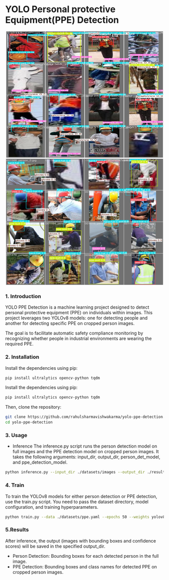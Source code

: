 # YOLO Personal protective Equipment(PPE) Detection

<p align="center">
  <img src="runs/detect/train6/val_batch1_pred.jpg" alt="YOLO Detection Image 1" width="500" height="400">
  <img src="runs/detect/train6/val_batch0_pred.jpg" alt="YOLO Detection Image 2" width="500" height="400">
</p>


### 1. Introduction

YOLO PPE Detection is a machine learning project designed to detect personal protective equipment (PPE) on individuals within images. This project leverages two YOLOv8 models: one for detecting people and another for detecting specific PPE on cropped person images.

The goal is to facilitate automatic safety compliance monitoring by recognizing whether people in industrial environments are wearing the required PPE.

### 2. Installation

Install the dependencies using pip:

```bash
pip install ultralytics opencv-python tqdm
```
Install the dependencies using pip:

```bash
pip install ultralytics opencv-python tqdm
```
Then, clone the repository:

```bash
git clone https://github.com/rahulsharmavishwakarma/yolo-ppe-detection.git
cd yolo-ppe-detection
```
### 3. Usage
- Inference
The inference.py script runs the person detection model on full images and the PPE detection model on cropped person images. It takes the following arguments: input_dir, output_dir, person_det_model, and ppe_detection_model.

```bash
python inference.py --input_dir ./datasets/images --output_dir ./results --person_det_model ./models/person_model.pt --ppe_detection_model ./models/ppe_model.pt
```
### 4. Train
To train the YOLOv8 models for either person detection or PPE detection, use the train.py script. You need to pass the dataset directory, model configuration, and training hyperparameters.

```bash
python train.py --data ./datasets/ppe.yaml --epochs 50 --weights yolov8m.pt
```
### 5.Results
After inference, the output (images with bounding boxes and confidence scores) will be saved in the specified output_dir.

- Person Detection: Bounding boxes for each detected person in the full image.
- PPE Detection: Bounding boxes and class names for detected PPE on cropped person images.
